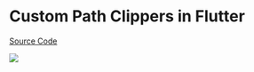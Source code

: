 # Custom Path Clippers in Flutter

[Source Code](../source/custom-path-clippers-in-flutter.dart)

![](../images/custom-path-clippers-in-flutter.jpg)

